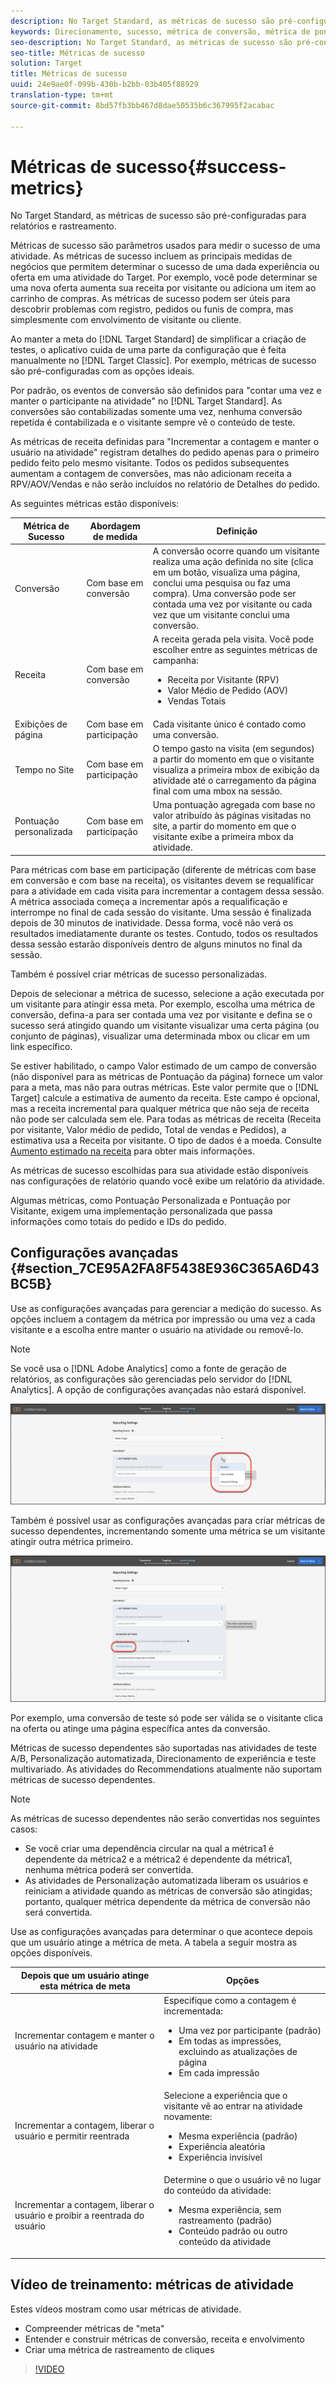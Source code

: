 ```yaml
---
description: No Target Standard, as métricas de sucesso são pré-configuradas para relatórios e rastreamento.
keywords: Direcionamento, sucesso, métrica de conversão, métrica de pontuação da página, métrica de exibições de página, métricas de receita, métrica de tempo no site, valor estimado, configurações avançadas
seo-description: No Target Standard, as métricas de sucesso são pré-configuradas para relatórios e rastreamento.
seo-title: Métricas de sucesso
solution: Target
title: Métricas de sucesso
uuid: 24e9ae0f-099b-430b-b2bb-03b405f88929
translation-type: tm+mt
source-git-commit: 8bd57fb3bb467d8dae50535b6c367995f2acabac

---
```



# Métricas de sucesso{#success-metrics}

No Target Standard, as métricas de sucesso são pré-configuradas para relatórios e rastreamento.

Métricas de sucesso são parâmetros usados para medir o sucesso de uma atividade. As métricas de sucesso incluem as principais medidas de negócios que permitem determinar o sucesso de uma dada experiência ou oferta em uma atividade do Target. Por exemplo, você pode determinar se uma nova oferta aumenta sua receita por visitante ou adiciona um item ao carrinho de compras. As métricas de sucesso podem ser úteis para descobrir problemas com registro, pedidos ou funis de compra, mas simplesmente com envolvimento de visitante ou cliente.

Ao manter a meta do [!DNL Target Standard] de simplificar a criação de testes, o aplicativo cuida de uma parte da configuração que é feita manualmente no [!DNL Target Classic]. Por exemplo, métricas de sucesso são pré-configuradas com as opções ideais.

Por padrão, os eventos de conversão são definidos para "contar uma vez e manter o participante na atividade" no [!DNL Target Standard]. As conversões são contabilizadas somente uma vez, nenhuma conversão repetida é contabilizada e o visitante sempre vê o conteúdo de teste.

As métricas de receita definidas para "Incrementar a contagem e manter o usuário na atividade" registram detalhes do pedido apenas para o primeiro pedido feito pelo mesmo visitante. Todos os pedidos subsequentes aumentam a contagem de conversões, mas não adicionam receita a RPV/AOV/Vendas e não serão incluídos no relatório de Detalhes do pedido.

As seguintes métricas estão disponíveis:

| Métrica de Sucesso | Abordagem de medida | Definição |
|--- |--- |--- |
| Conversão | Com base em conversão | A conversão ocorre quando um visitante realiza uma ação definida no site (clica em um botão, visualiza uma página, conclui uma pesquisa ou faz uma compra). Uma conversão pode ser contada uma vez por visitante ou cada vez que um visitante conclui uma conversão. |
| Receita | Com base em conversão | A receita gerada pela visita. Você pode escolher entre as seguintes métricas de campanha:<ul><li>Receita por Visitante (RPV)</li><li>Valor Médio de Pedido (AOV)</li><li>Vendas Totais</li></ul> |
| Exibições de página | Com base em participação | Cada visitante único é contado como uma conversão. |
| Tempo no Site | Com base em participação | O tempo gasto na visita (em segundos) a partir do momento em que o visitante visualiza a primeira mbox de exibição da atividade até o carregamento da página final com uma mbox na sessão. |
| Pontuação personalizada | Com base em participação | Uma pontuação agregada com base no valor atribuído às páginas visitadas no site, a partir do momento em que o visitante exibe a primeira mbox da atividade. |

Para métricas com base em participação (diferente de métricas com base em conversão e com base na receita), os visitantes devem se requalificar para a atividade em cada visita para incrementar a contagem dessa sessão. A métrica associada começa a incrementar após a requalificação e interrompe no final de cada sessão do visitante. Uma sessão é finalizada depois de 30 minutos de inatividade. Dessa forma, você não verá os resultados imediatamente durante os testes. Contudo, todos os resultados dessa sessão estarão disponíveis dentro de alguns minutos no final da sessão.

Também é possível criar métricas de sucesso personalizadas.

Depois de selecionar a métrica de sucesso, selecione a ação executada por um visitante para atingir essa meta. Por exemplo, escolha uma métrica de conversão, defina-a para ser contada uma vez por visitante e defina se o sucesso será atingido quando um visitante visualizar uma certa página (ou conjunto de páginas), visualizar uma determinada mbox ou clicar em um link específico.

Se estiver habilitado, o campo Valor estimado de um campo de conversão (não disponível para as métricas de Pontuação da página) fornece um valor para a meta, mas não para outras métricas. Este valor permite que o [!DNL Target] calcule a estimativa de aumento da receita. Este campo é opcional, mas a receita incremental para qualquer métrica que não seja de receita não pode ser calculada sem ele. Para todas as métricas de receita (Receita por visitante, Valor médio de pedido, Total de vendas e Pedidos), a estimativa usa a Receita por visitante. O tipo de dados é a moeda. Consulte [Aumento estimado na receita](../../administrating-target/r-target-account-preferences/estimating-lift-in-revenue.md#concept_32F875D8F91349CE86AF391F65BEAEEE) para obter mais informações.

As métricas de sucesso escolhidas para sua atividade estão disponíveis nas configurações de relatório quando você exibe um relatório da atividade.

Algumas métricas, como Pontuação Personalizada e Pontuação por Visitante, exigem uma implementação personalizada que passa informações como totais do pedido e IDs do pedido.

## Configurações avançadas {#section_7CE95A2FA8F5438E936C365A6D43BC5B}

Use as configurações avançadas para gerenciar a medição do sucesso. As opções incluem a contagem da métrica por impressão ou uma vez a cada visitante e a escolha entre manter o usuário na atividade ou removê-lo.

>[!NOTE]
>
>Se você usa o [!DNL Adobe Analytics] como a fonte de geração de relatórios, as configurações são gerenciadas pelo servidor do [!DNL Analytics]. A opção de configurações avançadas não estará disponível.

![Menu suspenso Configurações avançadas](/help/c-activities/r-success-metrics/assets/Menu_AdvancedSettings.png)

Também é possível usar as configurações avançadas para criar métricas de sucesso dependentes, incrementando somente uma métrica se um visitante atingir outra métrica primeiro.

![Adicionar dependência](/help/c-activities/r-success-metrics/assets/UI_dep_success_metric.png)

Por exemplo, uma conversão de teste só pode ser válida se o visitante clica na oferta ou atinge uma página específica antes da conversão.

Métricas de sucesso dependentes são suportadas nas atividades de teste A/B, Personalização automatizada, Direcionamento de experiência e teste multivariado. As atividades do Recommendations atualmente não suportam métricas de sucesso dependentes.

>[!NOTE]
>
>As métricas de sucesso dependentes não serão convertidas nos seguintes casos:

* Se você criar uma dependência circular na qual a métrica1 é dependente da métrica2 e a métrica2 é dependente da métrica1, nenhuma métrica poderá ser convertida.
* As atividades de Personalização automatizada liberam os usuários e reiniciam a atividade quando as métricas de conversão são atingidas; portanto, qualquer métrica dependente da métrica de conversão não será convertida.

Use as configurações avançadas para determinar o que acontece depois que um usuário atinge a métrica de meta. A tabela a seguir mostra as opções disponíveis.

| Depois que um usuário atinge esta métrica de meta | Opções |
|--- |--- |
| Incrementar contagem e manter o usuário na atividade | Especifique como a contagem é incrementada:<ul><li>Uma vez por participante (padrão)</li><li>Em todas as impressões, excluindo as atualizações de página</li><li>Em cada impressão</li></ul> |
| Incrementar a contagem, liberar o usuário e permitir reentrada | Selecione a experiência que o visitante vê ao entrar na atividade novamente:<ul><li>Mesma experiência (padrão)</li><li>Experiência aleatória</li><li>Experiência invisível</li></ul> |
| Incrementar a contagem, liberar o usuário e proibir a reentrada do usuário | Determine o que o usuário vê no lugar do conteúdo da atividade:<ul><li>Mesma experiência, sem rastreamento (padrão)</li><li>Conteúdo padrão ou outro conteúdo da atividade</li></ul> |

## Vídeo de treinamento: métricas de atividade

Estes vídeos mostram como usar métricas de atividade.

* Compreender métricas de "meta"
* Entender e construir métricas de conversão, receita e envolvimento
* Criar uma métrica de rastreamento de cliques

>[!VIDEO](https://video.tv.adobe.com/v/17380?captions=por_br)